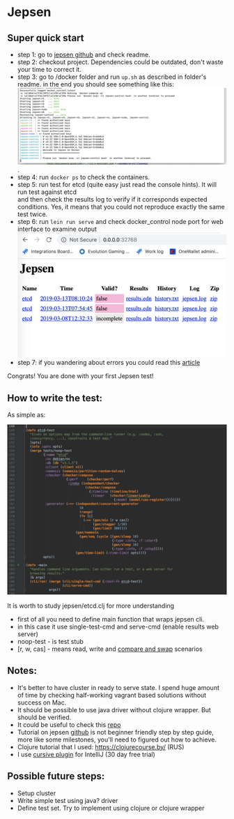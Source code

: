 # Jepsen

## Super quick start

  - step 1: go to [jepsen github](https://github.com/jepsen-io/jepsen) and check readme.
  - step 2: checkout project. Dependencies could be outdated, don't waste your time to correct it.
  - step 3: go to /docker folder and run `up.sh` as described in folder's readme.
  in the end you should see something like this: ![](img/docker_script_success.png).
  - step 4: run `docker ps` to check the containers.
  - step 5: run test for etcd (quite easy just read the console hints). It will run test against etcd  
    and then check the results log to verify if it corresponds expected conditions. 
    Yes, it means that you could not reproduce exactly the same test twice.   
  - step 6: run `lein run serve` and check docker_control node port for web interface to examine output
  ![](img/web_interface_for_test_results.png)
  - step 7: if you wandering about errors you could read this [article](https://aphyr.com/posts/316-call-me-maybe-etcd-and-consul) 
  
  Congrats! You are done with your first Jepsen test!
  
  
## How to write the test:

As simple as:

![](img/test-example.png)

It is worth to study jepsen/etcd.clj for more understanding

- first of all you need to define main function that wraps jepsen cli. 
- in this case it use single-test-cmd and serve-cmd (enable results web server)
- noop-test - is test stub
- [r, w, cas] - means read, write and [compare and swap](https://en.wikipedia.org/wiki/Compare-and-swap) scenarios


## Notes:

- It's better to have cluster in ready to serve state. 
I spend huge amount of time by checking half-working vagrant based solutions without success on Mac.
- It should be possible to use java driver without clojure wrapper. But should be verified.
- It could be useful to check this [repo](https://github.com/riptano/jepsen)
- Tutorial on jepsen [github](https://github.com/jepsen-io/jepsen/blob/master/doc/tutorial/index.md)
 is not beginner friendly step by step guide, more like some milestones, you'll need to figured out how to achieve.
- Clojure tutorial that I used: https://clojurecourse.by/ (RUS)  
- I use [cursive plugin](https://cursive-ide.com/userguide/) for IntelliJ (30 day free trial) 


## Possible future steps:

- Setup cluster
- Write simple test using java? driver
- Define test set. Try to implement using clojure or clojure wrapper
 